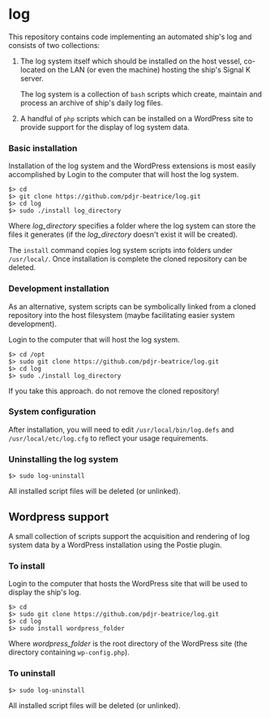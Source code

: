 # log

This repository contains code implementing an automated ship's log
and consists of two collections:

1. The log system itself which should be installed on the host vessel,
   co-located on the LAN (or even the machine) hosting the ship's
   Signal K server.

   The log system is a collection of `bash` scripts which create,
   maintain and process an archive of ship's daily log files.

2. A handful of `php` scripts which can be installed on a WordPress
   site to provide support for the display of log system data.

### Basic installation

Installation of the log system and the WordPress extensions is most
easily accomplished by 
Login to the computer that will host the log system.
```
$> cd
$> git clone https://github.com/pdjr-beatrice/log.git
$> cd log
$> sudo ./install log_directory
```
Where *log_directory* specifies a folder where the log system can store
the files it generates (if the *log_directory* doesn't exist it will be
created).

The `install` command copies log system scripts into folders under
`/usr/local/`.
Once installation is complete the cloned repository can be deleted.

### Development installation
As an alternative, system scripts can be symbolically linked from a
cloned repository into the host filesystem (maybe facilitating easier
system development).

Login to the computer that will host the log system.
```
$> cd /opt
$> sudo git clone https://github.com/pdjr-beatrice/log.git
$> cd log
$> sudo ./install log_directory
```
If you take this approach. do not remove the cloned repository! 

### System configuration
After installation, you will need to edit `/usr/local/bin/log.defs`
and `/usr/local/etc/log.cfg` to reflect your usage requirements.

### Uninstalling the log system
```
$> sudo log-uninstall
```
All installed script files will be deleted (or unlinked).  

## Wordpress support

A small collection of scripts support the acquisition and rendering of
log system data by a WordPress installation using the Postie plugin.

### To install
Login to the computer that hosts the WordPress site that will be used
to display the ship's log.
```
$> cd
$> sudo git clone https://github.com/pdjr-beatrice/log.git
$> cd log
$> sudo install wordpress_folder
```
Where *wordpress_folder* is the root directory of the WordPress site
(the directory containing `wp-config.php`).

### To uninstall
```
$> sudo log-uninstall
```
All installed script files will be deleted (or unlinked).  


